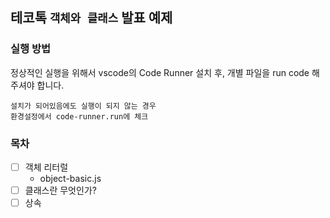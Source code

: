 ## 테코톡 `객체와 클래스` 발표 예제

### 실행 방법

정상적인 실행을 위해서 vscode의 Code Runner 설치 후, 개별 파일을 run code 해주셔야 합니다.

```
설치가 되어있음에도 실행이 되지 않는 경우
환경설정에서 code-runner.run에 체크
```

### 목차

- [ ] 객체 리터럴
  - object-basic.js
- [ ] 클래스란 무엇인가?
- [ ] 상속
